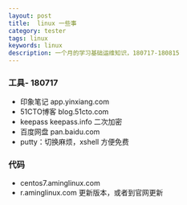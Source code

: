 ```yaml
---
layout: post
title:  linux 一些事
category: tester
tags: linux
keywords: linux 
description: 一个月的学习基础运维知识，180717-180815 
---
```


### 


### 工具- 180717
- 印象笔记 app.yinxiang.com
- 51CTO博客 blog.51cto.com
- keepass keepass.info 二次加密
- 百度网盘 pan.baidu.com
- putty：切换麻烦，xshell 方便免费


### 代码
- centos7.aminglinux.com
- r.aminglinux.com 更新版本，或者到官网更新


